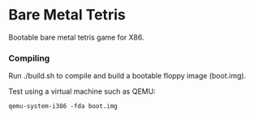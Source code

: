 # Bare Metal Tetris

Bootable bare metal tetris game for X86.

### Compiling

Run ./build.sh to compile and build a bootable floppy image (boot.img).

Test using a virtual machine such as QEMU:

```
qemu-system-i386 -fda boot.img
```
